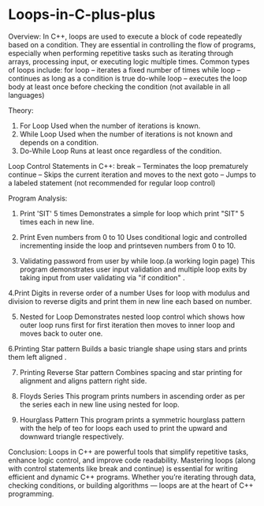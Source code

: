 # Loops-in-C-plus-plus


Overview:
In C++, loops are used to execute a block of code repeatedly based on a condition. They are essential in controlling the flow of programs, especially when performing repetitive tasks such as iterating through arrays, processing input, or executing logic multiple times.
Common types of loops include:
for loop – iterates a fixed number of times
while loop – continues as long as a condition is true
do-while loop – executes the loop body at least once before checking the condition (not available in all languages)

Theory:
1. For Loop
Used when the number of iterations is known.
2. While Loop
Used when the number of iterations is not known and depends on a condition.
3. Do-While Loop 
Runs at least once regardless of the condition.

Loop Control Statements in C++:
break – Terminates the loop prematurely
continue – Skips the current iteration and moves to the next
goto – Jumps to a labeled statement (not recommended for regular loop control)

Program Analysis:

1. Print 'SIT' 5 times
   Demonstrates a simple for loop which print "SIT" 5 times each in new line.

2. Print Even numbers from 0 to 10
   Uses conditional logic and controlled incrementing inside the loop and printseven numbers from 0 to 10.

3. Validating password from user by while loop.(a working login page)
   This program demonstrates user input validation and multiple loop exits by taking input from user validating via "if condition" .

4.Print Digits in reverse order of a number
   Uses for loop with modulus and division to reverse digits and print them in new line each based on number.

5. Nested for Loop
   Demonstrates nested loop control which shows how outer loop runs first for first iteration then moves to inner loop and moves back to outer one.

6.Printing Star pattern
   Builds a basic triangle shape using stars and prints them left aligned .
   

7. Printing Reverse Star pattern
   Combines spacing and star printing for alignment and aligns pattern right side.
       
8. Floyds Series
  This program prints numbers in ascending order as per the series each in new line using nested for loop.
  
9. Hourglass Pattern
    This program prints a symmetric hourglass pattern with the help of teo for loops each used to print the upward and downward triangle respectively.
   

Conclusion:
Loops in C++ are powerful tools that simplify repetitive tasks, enhance logic control, and improve code readability. Mastering loops (along with control statements like break and continue) is essential for writing efficient and dynamic C++ programs. Whether you’re iterating through data, checking conditions, or building algorithms — loops are at the heart of C++ programming.
   
   
